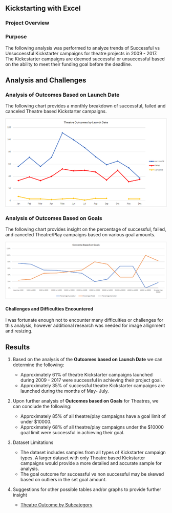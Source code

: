 ## Kickstarting with Excel

### Project Overview

### Purpose
The following analysis was performed to analyze trends of Successful vs Unsuccessful Kickstarter campaigns for theatre projects in 2009 - 2017. The Kickcstarter campaigns are deemed successful or unsuccessful based on the ability to meet their funding goal before the deadline. 

## Analysis and Challenges

### Analysis of Outcomes Based on Launch Date

The following chart provides a monthly breakdown of successful, failed and canceled Theatre based Kickstarter campaigns.
<p align="center">
  <img src="Resources/Theater_Outcomes_vs_Launch.png" width="700"/>
</p>

### Analysis of Outcomes Based on Goals

The following chart provides insight on the percentage of successful, failed, and canceled Theatre/Play campaigns based on various goal amounts. 
<p align="center">
  <img src="Resources/Outcomes_vs_Goals.png" width="900"/>
</p>

#### Challenges and Difficulties Encountered
I was fortunate enough not to encounter many difficulties or challenges  for this analysis, however additional research was needed for image allignment and resizing.

## Results

1. Based on the analysis of the **Outcomes based on Launch Date** we can determine the following:
   - Approximately 61% of theatre Kickstarter campaigns launched during 2009 - 2017 were successful in achieving their project goal. 
   - Approximately 35% of successful theatre Kickstarter campaigns are launched during the months of May- July. 
  
2. Upon further analysis of **Outcomes based on Goals** for Theatres, we can conclude the following:
   - Approximately 85% of all theatre/play campaigns have a goal limit of under $10000.
   - Approximately 68% of all theatre/play campaigns under the $10000 goal limit were successful in achieving their goal. 

3. Dataset Limitations 
   - The dataset includes samples from all types of Kickstarter campaign types. A larger dataset with only Theatre based Kickstarter campaigns would provide a more detailed and accurate sample for analysis.
   - The goal outcome for successful vs non successful may be skewed based on outliers in the set goal amount.
  
4. Suggestions for other possible tables and/or graphs to provide further insight
   - [Theatre Outcome by Subcategory](https://github.com/joshb738/kickstarter-analysis/blob/main/Resources/Theater_Outcomes_by_Subcategory.png)
  
   
